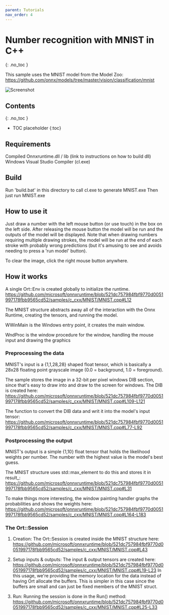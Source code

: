 ```yaml
---
parent: Tutorials
nav_order: 4
---
```


# Number recognition with MNIST in C++
{: .no_toc }

This sample uses the MNIST model from the Model Zoo: https://github.com/onnx/models/tree/master/vision/classification/mnist

![Screenshot](Screenshot.png)

## Contents
{: .no_toc }

* TOC placeholder
{:toc}

## Requirements

Compiled Onnxruntime.dll / lib (link to instructions on how to build dll)
Windows Visual Studio Compiler (cl.exe)

## Build

Run 'build.bat' in this directory to call cl.exe to generate MNIST.exe
Then just run MNIST.exe

## How to use it

Just draw a number with the left mouse button (or use touch) in the box on the left side. After releasing the mouse button the model will be run and the outputs of the model will be displayed. Note that when drawing numbers requiring multiple drawing strokes, the model will be run at the end of each stroke with probably wrong predictions (but it's amusing to see and avoids needing to press a 'run model' button).

To clear the image, click the right mouse button anywhere.

## How it works

A single Ort::Env is created globally to initialize the runtime.
https://github.com/microsoft/onnxruntime/blob/521dc757984fbf9770d0051997178fbb9565cd52/samples/c_cxx/MNIST/MNIST.cpp#L12

The MNIST structure abstracts away all of the interaction with the Onnx Runtime, creating the tensors, and running the model.

WWinMain is the Windows entry point, it creates the main window.

WndProc is the window procedure for the window, handling the mouse input and drawing the graphics

### Preprocessing the data

MNIST's input is a {1,1,28,28} shaped float tensor, which is basically a 28x28 floating point grayscale image (0.0 = background, 1.0 = foreground).

The sample stores the image in a 32-bit per pixel windows DIB section, since that's easy to draw into and draw to the screen for windows. The DIB is created here:
https://github.com/microsoft/onnxruntime/blob/521dc757984fbf9770d0051997178fbb9565cd52/samples/c_cxx/MNIST/MNIST.cpp#L109-L121

The function to convert the DIB data and writ it into the model's input tensor:
https://github.com/microsoft/onnxruntime/blob/521dc757984fbf9770d0051997178fbb9565cd52/samples/c_cxx/MNIST/MNIST.cpp#L77-L92

### Postprocessing the output

MNIST's output is a simple {1,10} float tensor that holds the likelihood weights per number. The number with the highest value is the model's best guess.

The MNIST structure uses std::max_element to do this and stores it in result_:
https://github.com/microsoft/onnxruntime/blob/521dc757984fbf9770d0051997178fbb9565cd52/samples/c_cxx/MNIST/MNIST.cpp#L31

To make things more interesting, the window painting handler graphs the probabilities and shows the weights here:
https://github.com/microsoft/onnxruntime/blob/521dc757984fbf9770d0051997178fbb9565cd52/samples/c_cxx/MNIST/MNIST.cpp#L164-L183

### The Ort::Session

1. Creation: The Ort::Session is created inside the MNIST structure here:
https://github.com/microsoft/onnxruntime/blob/521dc757984fbf9770d0051997178fbb9565cd52/samples/c_cxx/MNIST/MNIST.cpp#L43

2. Setup inputs & outputs: The input & output tensors are created here:
https://github.com/microsoft/onnxruntime/blob/521dc757984fbf9770d0051997178fbb9565cd52/samples/c_cxx/MNIST/MNIST.cpp#L19-L23
In this usage, we're providing the memory location for the data instead of having Ort allocate the buffers. This is simpler in this case since the buffers are small and can just be fixed members of the MNIST struct.

3. Run: Running the session is done in the Run() method:
https://github.com/microsoft/onnxruntime/blob/521dc757984fbf9770d0051997178fbb9565cd52/samples/c_cxx/MNIST/MNIST.cpp#L25-L33


